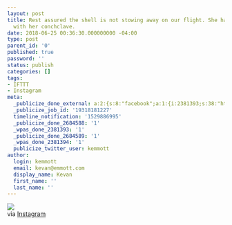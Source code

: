 ```yaml
---
layout: post
title: Rest assured the shell is not stowing away on our flight. She has been reunited
  with her conchclave.
date: 2018-06-25 00:36:30.000000000 -04:00
type: post
parent_id: '0'
published: true
password: ''
status: publish
categories: []
tags:
- IFTTT
- Instagram
meta:
  _publicize_done_external: a:2:{s:8:"facebook";a:1:{i:2381393;s:38:"https://facebook.com/10155362428206816";}s:7:"twitter";a:1:{i:2381394;s:54:"https://twitter.com/kemmott/status/1011045473795411968";}}
  _publicize_job_id: '19318181227'
  timeline_notification: '1529886995'
  _publicize_done_2684588: '1'
  _wpas_done_2381393: '1'
  _publicize_done_2684589: '1'
  _wpas_done_2381394: '1'
  publicize_twitter_user: kemmott
author:
  login: kemmott
  email: kevan@emmott.com
  display_name: Kevan
  first_name: ''
  last_name: ''
---
```

<div><img src="{{ site.url }}/assets/images/blog/59f40-35000835_188682485181226_5381578946552791040_n.jpg" style="max-width:600px;" />
<div>via <a href="https://ift.tt/2MjCeeU">Instagram</a></div>
</div>
